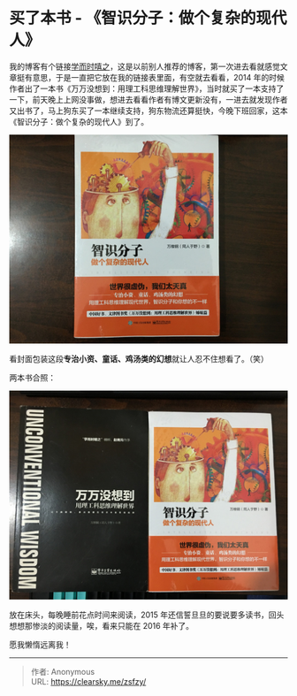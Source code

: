 # 买了本书 - 《智识分子：做个复杂的现代人》


我的博客有个链接[学而时嘻之](http://www.geekonomics10000.com)，这是以前别人推荐的博客，第一次进去看就感觉文章挺有意思，于是一直把它放在我的链接表里面，有空就去看看，2014 年的时候作者出了一本书《万万没想到：用理工科思维理解世界》，当时就买了一本支持了一下，前天晚上上网没事做，想进去看看作者有博文更新没有，一进去就发现作者又出书了，马上狗东买了一本继续支持，狗东物流还算挺快，今晚下班回家，这本《智识分子：做个复杂的现代人》到了。

![单本](zsfz1.jpg "智识分子：做个复杂的现代人")

看封面包装这段**专治小资、童话、鸡汤类的幻想**就让人忍不住想看了。（笑）

两本书合照：

![两书合照](zsfz2.jpg "两本书合照")

放在床头，每晚睡前花点时间来阅读，2015 年还信誓旦旦的要说要多读书，回头想想那惨淡的阅读量，唉，看来只能在 2016 年补了。

愿我懒惰远离我！


---

> 作者: Anonymous  
> URL: https://clearsky.me/zsfzy/  

